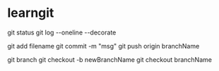 # learngit

git status
git log --oneline --decorate

git add filename
git commit -m "msg"
git push origin branchName

git branch
git checkout -b newBranchName
git checkout branchName
